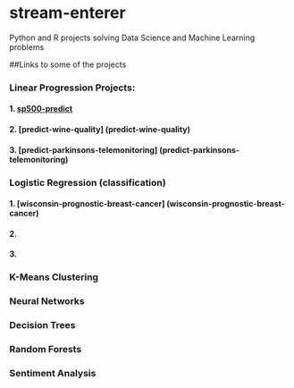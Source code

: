 # stream-enterer
Python and R projects solving Data Science and Machine Learning problems

##Links to some of the projects
### Linear Progression Projects:
#### 1. [sp500-predict](sp500-predict)
#### 2. [predict-wine-quality] (predict-wine-quality)
#### 3. [predict-parkinsons-telemonitoring] (predict-parkinsons-telemonitoring)

### Logistic Regression (classification)
#### 1. [wisconsin-prognostic-breast-cancer] (wisconsin-prognostic-breast-cancer)
#### 2.
#### 3.

### K-Means Clustering

### Neural Networks

### Decision Trees

### Random Forests

### Sentiment Analysis